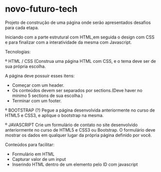 # novo-futuro-tech
Projeto de construção de uma página onde serão apresentados desafios para cada etapa.

Iniciando com a parte estrutural com HTML,em seguida o design com CSS e para finalizar com a interatividade da mesma com Javascript.

Tecnologias:

º HTML / CSS
  (Construa uma página HTML com CSS, e o tema deve ser de sua própria escolha.
  
  A página deve possuir esses itens:
  - Começar com um header.
  - Os conteúdos devem ser separados por sections.(Deve haver no mínimo 5 sections de sua escolha.)
  - Terminar com um footer. 

º BOOTSTRAP (?)
  Pegue a página desenvolvida anteriormente no curso de HTML5 e CSS3, e aplique o bootstrap na mesma.
  
º JAVASCRIPT
  Crie um formulário de contato no site desenvolvido anteriormente no curso de HTML5 e CSS3 ou Bootstrap.
  O formulário deve mostrar os dados em qualquer lugar da própria página definido por você.
  
  Conteúdos para facilitar:
  - Formulário em HTML
  - Capturar valor de um input
  - Inserindo HTML dentro de um elemento pelo ID com javascript
